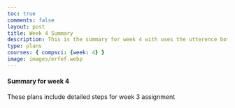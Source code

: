 ```yaml
---
toc: true
comments: false
layout: post
title: Week 4 Summary
description: This is the summary for week 4 with uses the utterence bot
type: plans
courses: { compsci: {week: 4} }
image: images/erfef.webp
---
```



#### Summary for week 4
These plans include detailed steps for week 3 assignment
